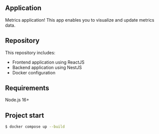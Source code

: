 ## Application

Metrics application! This app enables you to visualize and update metrics data.

## Repository

This repository includes:
- Frontend application using ReactJS
- Backend application using NestJS
- Docker configuration

## Requirements

Node.js 16+



## Project start
```bash
$ docker compose up --build
```
